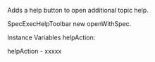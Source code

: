 Adds a help button to open additional topic help.

SpecExecHelpToolbar new openWithSpec.

Instance Variables
	helpAction:		<Object>

helpAction
	- xxxxx
